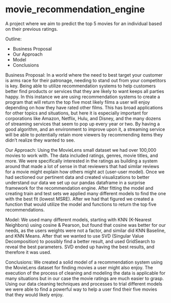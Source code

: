 # movie_recommendation_engine
A project where we aim to predict the top 5 movies for an individual based on their previous ratings.


Outline:
- Business Proposal
- Our Approach
- Model
- Conclusions

Business Proposal:
In a world where the need to best target your customer is arms race for their patronage, needing to stand out from your competitors is key. Being able to utilize recommendation systems to help customers better find products or services that they are likely to want keeps all parties happy. In this instance we are using recommendation systems to create a program that will return the top five most likely films a user will enjoy depending on how they have rated other films. This has broad applications for other topics and situations, but here it is especially important for corporations like Amazon, Netflix, Hulu, and Disney, and the many dozens of streaming services that seem to pop up every year or two. By having a good algorithm, and an environment to improve upon it, a streaming service will be able to potentially retain more viewers by recommending items they didn’t realize they wanted to see.


Our Approach:
Using the MovieLens small dataset we had over 100,000 movies to work with. The data included ratings, genres, movie titles, and more. We were specifically interested in the ratings as building a system around that made a lot of sense in that reviewers that had similar reviews for a movie might explain how others might act (user-user model). Once we had sectioned our pertinent data and created visualizations to better understand our data we set up our pandas dataframe in a surprise framework for the recommendation engine. After fitting the model and creating train and test sets we applied many different models to find the one with the best fit (lowest MSRE). After we had that figured we created a function that would utilize the model and functions to return the top five recommendations.


Model:
We used many different models, starting with KNN (K-Nearest Neighbors) using cosine & Pearson, but found that cosine was better for our needs, as the users weights were not a factor, and similar did KNN Baseline, and KNN Means. After that we wanted to use SVD (Singular Value Decomposition) to possibly find a better result, and used GridSearch to reveal the best parameters. SVD ended up having the best results, and therefore it was used.


Conclusions:
We created a solid model of a recommendation system using the MovieLens dataset for finding movies a user might also enjoy. The execution of the process of cleaning and modeling the data is applicable for many situations but in our case the movie ratings are much easier to grasp. Using our data cleaning techniques and processes to trial different models we were able to find a powerful way to help a user find their five movies that they would likely enjoy.  
